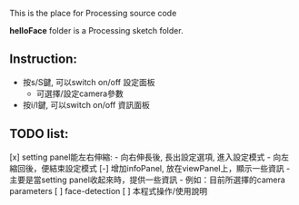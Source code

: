 This is the place for Processing source code

**helloFace** folder is a Processing sketch folder.


Instruction:
------------
- 按s/S鍵, 可以switch on/off 設定面板
	- 可選擇/設定camera參數
- 按i/I鍵, 可以switch on/off 資訊面板



TODO list:
------------
[x] setting panel能左右伸縮: 
	- 向右伸長後, 長出設定選項, 進入設定模式
	- 向左縮回後，便結束設定模式
[-] 增加infoPanel, 放在viewPanel上，顯示一些資訊
	- 主要是當setting panel收起來時，提供一些資訊
	- 例如：目前所選擇的camera parameters
[ ] face-detection
[ ] 本程式操作/使用說明
